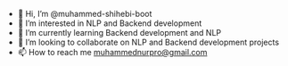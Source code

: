 - 👋 Hi, I’m @muhammed-shihebi-boot
- 👀 I’m interested in NLP and Backend development
- 🌱 I’m currently learning Backend development and NLP 
- 💞️ I’m looking to collaborate on NLP and Backend development projects
- 📫 How to reach me muhammednurpro@gmail.com

<!---
muhammed-shihebi-boot/muhammed-shihebi-boot is a ✨ special ✨ repository because its `README.md` (this file) appears on your GitHub profile.
You can click the Preview link to take a look at your changes.
--->
